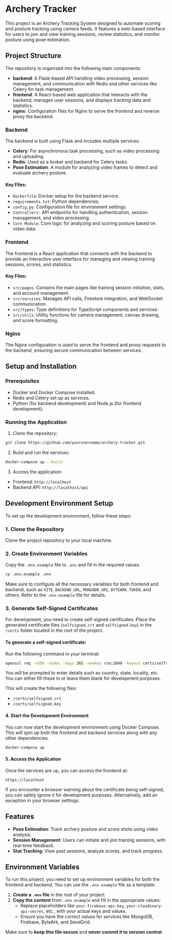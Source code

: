 # Archery Tracker  
This project is an Archery Tracking System designed to automate scoring and posture tracking using camera feeds. It features a web-based interface for users to join and view training sessions, review statistics, and monitor posture using pose estimation.

## Project Structure
The repository is organized into the following main components:

- **backend**: A Flask-based API handling video processing, session management, and communication with Redis and other services like Celery for task management.
- **frontend**: A React-based web application that interacts with the backend, manages user sessions, and displays tracking data and statistics.
- **nginx**: Configuration files for Nginx to serve the frontend and reverse proxy the backend.

### Backend
The backend is built using Flask and includes multiple services:

- **Celery**: For asynchronous task processing, such as video processing and uploading.
- **Redis**: Used as a broker and backend for Celery tasks.
- **Pose Estimation**: A module for analyzing video frames to detect and evaluate archery posture.

#### Key Files:

- `Dockerfile`: Docker setup for the backend service.
- `requirements.txt`: Python dependencies.
- `config.py`: Configuration file for environment settings.
- `Controllers:` API endpoints for handling authentication, session management, and video processing.
- `Core Module`: Core logic for analyzing and scoring posture based on video data.

### Frontend
The frontend is a React application that connects with the backend to provide an interactive user interface for managing and viewing training sessions, scores, and statistics.

#### Key Files:

- `src/pages`: Contains the main pages like training session initiation, stats, and  account management.
- `src/services`: Manages API calls, Firestore integration, and WebSocket communication.
- `src/types`: Type definitions for TypeScript components and services.
- `src/utils`: Utility functions for camera management, canvas drawing, and score formatting.

### Nginx
The Nginx configuration is used to serve the frontend and proxy requests to the backend, ensuring secure communication between services.

## Setup and Installation
### Prerequisites
- Docker and Docker Compose installed.
- Redis and Celery set up as services.
- Python (for backend development) and Node.js (for frontend development).

### Running the Application
1. Clone the repository:
```bash
git clone https://github.com/yourusername/archery-tracker.git
```

2. Build and run the services:
```bash
docker-compose up --build
```

3. Access the application:
- Frontend: `http://localhost`
- Backend API: `http://localhost/api`

## Development Environment Setup
To set up the development environment, follow these steps:

### 1. Clone the Repository
Clone the project repository to your local machine.

### 2. Create Environment Variables
Copy the `.env.example` file to `.env` and fill in the required values.
```bash
cp .env.example .env
```
Make sure to configure all the necessary variables for both frontend and backend, such as `VITE_BACKEND_URL`, `MONGODB_URI`, `BYTEARK_TOKEN`, and others. Refer to the `.env.example` file for details.

### 3. Generate Self-Signed Certificates
For development, you need to create self-signed certificates. Place the generated certificate files (`selfsigned.crt` and `selfsigned.key`) in the `/certs` folder located in the root of the project.

#### To generate a self-signed certificate:
Run the following command in your terminal:
```bash
openssl req -x509 -nodes -days 365 -newkey rsa:2048 -keyout certs/selfsigned.key -out certs/selfsigned.crt
```
You will be prompted to enter details such as country, state, locality, etc. You can either fill these in or leave them blank for development purposes.

This will create the following files:

- `/certs/selfsigned.crt`
- `/certs/selfsigned.key`

#### 4. Start the Development Environment
You can now start the development environment using Docker Compose. This will spin up both the frontend and backend services along with any other dependencies.
```bash
docker-compose up
```

#### 5. Access the Application
Once the services are up, you can access the frontend at:
```
https://localhost
```
If you encounter a browser warning about the certificate being self-signed, you can safely ignore it for development purposes. Alternatively, add an exception in your browser settings.

## Features
- **Pose Estimation**: Track archery posture and score shots using video analysis.
- **Session Management**: Users can initiate and join training sessions, with real-time feedback.
- **Stat Tracking**: View past sessions, analyze scores, and track progress.


## Environment Variables

To run this project, you need to set up environment variables for both the frontend and backend. You can use the `.env.example` file as a template. 

1. **Create a `.env` file** in the root of your project.
2. **Copy the content** from `.env.example` and fill in the appropriate values:
   - Replace placeholders like `your-firebase-api-key`, `your-cloudinary-api-secret`, etc., with your actual keys and values.
   - Ensure you have the correct values for services like MongoDB, Firebase, ByteArk, and SendGrid.

Make sure to **keep this file secure** and **never commit it to version control**.